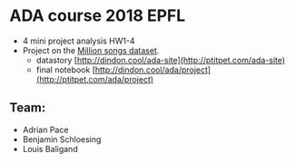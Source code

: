 # ADA course 2018 EPFL
* 4 mini project analysis HW1-4
* Project on the [Million songs dataset](https://labrosa.ee.columbia.edu/millionsong/).
  * datastory [http://dindon.cool/ada-site](http://ptitpet.com/ada-site)  
  * final notebook [http://dindon.cool/ada/project](http://ptitpet.com/ada/project)  

## Team:
- Adrian Pace
- Benjamin Schloesing
- Louis Baligand
